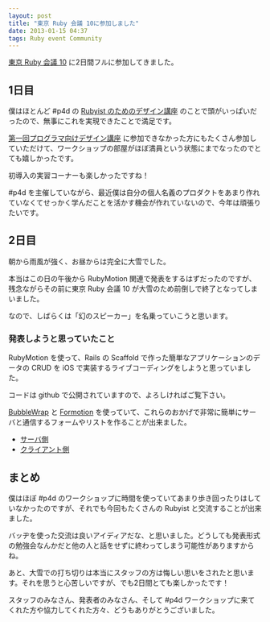 ```yaml
---
layout: post
title: "東京 Ruby 会議 10に参加しました"
date: 2013-01-15 04:37
tags: Ruby event Community
---
```

[東京 Ruby 会議 10](http://tokyo10.rubykaigi.info) に2日間フルに参加してきました。

## 1日目
僕はほとんど #p4d の [Rubyist のためのデザイン講座](http://tokyo10.rubykaigi.info/workshops/p4d) のことで頭がいっぱいだったので、無事にこれを実現できたことで満足です。

[第一回プログラマ向けデザイン講座](http://connpass.com/event/1185/) に参加できなかった方にもたくさん参加していただけて、ワークショップの部屋がほぼ満員という状態にまでなったのでとても嬉しかったです。

初導入の実習コーナーも楽しかったですね！

\#p4d を主催していながら、最近僕は自分の個人名義のプロダクトをあまり作れていなくてせっかく学んだことを活かす機会が作れていないので、今年は頑張りたいです。


## 2日目
朝から雨風が強く、お昼からは完全に大雪でした。

本当はこの日の午後から RubyMotion 関連で発表をするはずだったのですが、残念ながらその前に東京 Ruby 会議 10 が大雪のため前倒しで終了となってしまいました。

なので、しばらくは「幻のスピーカー」を名乗っていこうと思います。

### 発表しようと思っていたこと
RubyMotion を使って、Rails の Scaffold で作った簡単なアプリケーションのデータの CRUD を iOS で実装するライブコーディングをしようと思っていました。

コードは github で公開されていますので、よろしければご覧下さい。

[BubbleWrap](http://bubblewrap.io) と [Formotion](http://clayallsopp.github.com/formotion/) を使っていて、これらのおかげで非常に簡単にサーバと通信するフォームやリストを作ることが出来ました。

- [サーバ側](https://github.com/satococoa/tkrk10_server)
- [クライアント側](https://github.com/satococoa/tkrk10_client)


## まとめ
僕はほぼ #p4d のワークショップに時間を使っていてあまり歩き回ったりはしていなかったのですが、それでも今回もたくさんの Rubyist と交流することが出来ました。

バッヂを使った交流は良いアイディアだな、と思いました。どうしても発表形式の勉強会なんかだと他の人と話をせずに終わってしまう可能性がありますからね。

あと、大雪での打ち切りは本当にスタッフの方は悔しい思いをされたと思います。それを思うと心苦しいですが、でも2日間とても楽しかったです！

スタッフのみなさん、発表者のみなさん、そして #p4d ワークショップに来てくれた方や協力してくれた方々、どうもありがとうございました。
